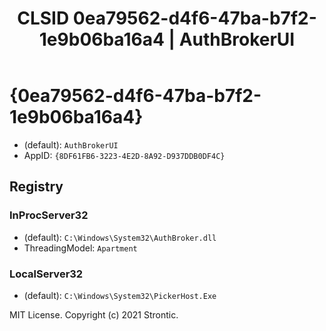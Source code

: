 ﻿---
title: "CLSID 0ea79562-d4f6-47ba-b7f2-1e9b06ba16a4 | AuthBrokerUI"
excerpt: What is COM-Object CLSID 0ea79562-d4f6-47ba-b7f2-1e9b06ba16a4?
---

# {0ea79562-d4f6-47ba-b7f2-1e9b06ba16a4}

* (default): `AuthBrokerUI`
* AppID: `{8DF61FB6-3223-4E2D-8A92-D937DDB0DF4C}`

## Registry


### InProcServer32

* (default): `C:\Windows\System32\AuthBroker.dll`
* ThreadingModel: `Apartment`

### LocalServer32

* (default): `C:\Windows\System32\PickerHost.Exe`

MIT License. Copyright (c) 2021 Strontic.


